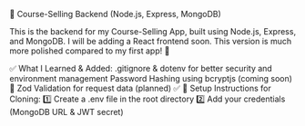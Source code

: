 🚀 Course-Selling Backend (Node.js, Express, MongoDB)

This is the backend for my Course-Selling App, built using Node.js, Express, and MongoDB. I will be adding a React frontend soon. This version is much more polished compared to my first app! 🎉

✅ What I Learned & Added: .gitignore & dotenv for better security and environment management Password Hashing using bcryptjs (coming soon) 🔐 Zod Validation for request data (planned) ✅ 🔧 Setup Instructions for Cloning: 1️⃣ Create a .env file in the root directory 2️⃣ Add your credentials (MongoDB URL & JWT secret)
